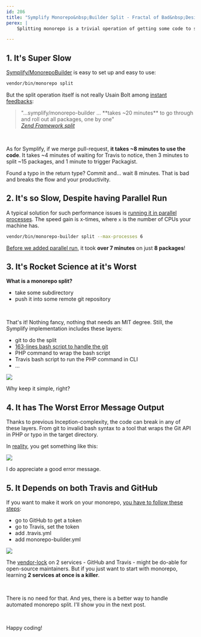 ```yaml
---
id: 286
title: "Symplify Monorepo&nbsp;Builder Split - Fractal of Bad&nbsp;Design"
perex: |
    Splitting monorepo is a trivial operation of getting some code to some repository. Unless your take into rocket science like Symplify does. It is slow, complicated, and doesn't work on GitHub, where the open-source lives.

---
```


## 1. It's Super Slow

[Symplify/MonorepoBuilder](https://github.com/symplify/monorepo-builder) is easy to set up and easy to use:

```bash
vendor/bin/monorepo split
```

But the split operation itself is not really Usain Bolt among [instant feedbacks](/blog/2020/01/13/why-is-first-instant-feedback-crucial-to-developers/):

<blockquote class="blockquote text-center" markdown="1">
"...symplify/monorepo-builder ... **takes ~20 minutes** to go through and roll out all packages, one by one"
    <footer class="blockquote-footer">
        <cite><a href="https://github.com/zf1s/zf1/issues/33#issuecomment-732113017">Zend Framework split</a></cite>
    </footer>
</blockquote>

<br>

As for Symplify, if we merge pull-request, **it takes ~8 minutes to use the code**.
It takes ~4&nbsp;minutes of waiting for Travis to notice, then 3 minutes to split ~15 packages, and 1 minute to trigger Packagist.

Found a typo in the return type? Commit and... wait 8 minutes. That is bad and breaks the flow and your productivity.

## 2. It's so Slow, Despite having Parallel Run

A typical solution for such performance issues is [running it in parallel processes](https://phpstan.org/blog/from-minutes-to-seconds-massive-performance-gains-in-phpstan). The speed gain is x-times, where `x` is the number of CPUs your machine has.

```bash
vendor/bin/monorepo-builder split --max-processes 6
```

[Before we added parallel run](https://github.com/symplify/symplify/pull/620), it took **over 7 minutes** on just **8 packages**!

## 3. It's Rocket Science at it's Worst

**What is a monorepo split?**

- take some subdirectory
- push it into some remote git repository

<br>

That's it! Nothing fancy, nothing that needs an MIT degree. Still, the Symplify implementation includes these layers:

- git to do the split
- [163-lines bash script to handle the git](https://github.com/symplify/monorepo-builder/blob/db9a1aa840092a66234c166cbcc9d6d9196d81b1/packages/Split/bash/subsplit.sh)
- PHP command to wrap the bash script
- Travis bash script to run the PHP command in CLI
- ...

<img src="/assets/images/posts/2020/symplify_monorepo_split.jpg" class="img-thumbnail">

Why keep it simple, right?

## 4. It has The Worst Error Message Output

Thanks to previous Inception-complexity, the code can break in any of these layers. From git to invalid bash syntax to a tool that wraps the Git API in PHP or typo in the target directory.

In [reality](https://travis-ci.com/github/symplify/symplify/jobs/363743493), you get something like this:

<img src="/assets/images/posts/2020/symplify_monorepo_fail.png" class="img-thumbnail">

I do appreciate a good error message.

## 5. It Depends on both Travis and GitHub

If you want to make it work on your monorepo, [you have to follow these steps](/blog/2018/07/19/how-to-make-github-and-travis-split-monorepo-to-multiple-git-repositories-for-you/):

- go to GitHub to get a token
- go to Travis, set the token
- add .travis.yml
- add monorepo-builder.yml

<img src="/assets/images/posts/2020/symplify_monorepo_long.png" class="img-thumbnail">

The [vendor-lock](/blog/2019/03/11/why-we-migrated-from-nette-to-symfony-in-3-weeks-part-3/) on 2 services - GitHub and Travis - might be do-able for open-source maintainers. But if you just want to start with monorepo, learning **2 services at once is a killer**.

<br>

There is no need for that. And yes, there is a better way to handle automated monorepo split. I'll show you in the next post.

<br>

Happy coding!
